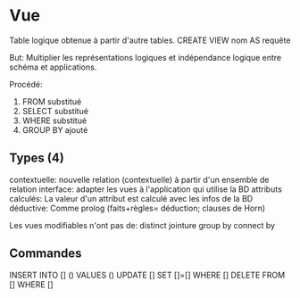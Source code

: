 Vue
===

Table logique obtenue à partir d'autre tables.
CREATE VIEW nom AS requête

But: Multiplier les représentations logiques et indépendance logique entre schéma et applications.

Procédé:
1. FROM substitué
2. SELECT substitué
3. WHERE substitué
4. GROUP BY ajouté

## Types (4)
contextuelle: nouvelle relation (contextuelle) à partir d'un ensemble de relation
interface: adapter les vues à l'application qui utilise la BD 
attributs calculés: La valeur d'un attribut est calculé avec les infos de la BD
déductive: Comme prolog (faits+règles= déduction; clauses de Horn)

Les vues modifiables n'ont pas de:
distinct
jointure
group by
connect by

## Commandes
INSERT INTO [] () VALUES ()
UPDATE [] SET []=[] WHERE []
DELETE FROM [] WHERE []
